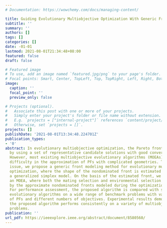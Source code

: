 ```yaml
---
# Documentation: https://wowchemy.com/docs/managing-content/

title: Guiding Evolutionary Multiobjective Optimization With Generic Front Modeling
subtitle: ''
summary: ''
authors: []
tags: []
categories: []
date: -01-01
lastmod: 2021-08-01T21:34:48+08:00
featured: false
draft: false

# Featured image
# To use, add an image named `featured.jpg/png` to your page's folder.
# Focal points: Smart, Center, TopLeft, Top, TopRight, Left, Right, BottomLeft, Bottom, BottomRight.
image:
  caption: ''
  focal_point: ''
  preview_only: false

# Projects (optional).
#   Associate this post with one or more of your projects.
#   Simply enter your project's folder or file name without extension.
#   E.g. `projects = ["internal-project"]` references `content/project/deep-learning/index.md`.
#   Otherwise, set `projects = []`.
projects: []
publishDate: '2021-08-01T13:34:48.224701Z'
publication_types:
- '0'
abstract: In evolutionary multiobjective optimization, the Pareto front (PF) is approximated
  by using a set of representative candidate solutions with good convergence and diversity.
  However, most existing multiobjective evolutionary algorithms (MOEAs) have general
  difficulty in the approximation of PFs with complicated geometries. To address this
  issue, we propose a generic front modeling method for evolutionary multiobjective
  optimization, where the shape of the nondominated front is estimated by training
  a generalized simplex model. On the basis of the estimated front, we further develop
  an MOEA, where both the mating selection and environmental selection are driven
  by the approximate nondominated fronts modeled during the optimization process.
  For performance assessment, the proposed algorithm is compared with several state-of-the-art
  evolutionary algorithms on a wide range of benchmark problems with various types
  of PFs and different numbers of objectives. Experimental results demonstrate that
  the proposed algorithm performs consistently on a variety of multiobjective optimization
  problems.
publication: ''
url_pdf: https://ieeexplore.ieee.org/abstract/document/8580560/
---
```

